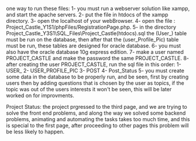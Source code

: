 one way to run these files:
1- you must run a webserver solution like xampp, and start the apache servers.
2- put the file in htdocs of the xampp directory.
3- open the localhost of your webBrowser.
4- open the file : Project_Castle_Y1S1/phpFiles/RegistrationPage.php. 
5- in the directory Project_Castle_Y3S1\SQL_Files\Project_Castle(htdocs).sql the (User_) table must be run 
   on the database, then after that the (user_Profile_Pic) table must be run, these tables are designed for oracle database.
6- you must also have the oracle database 10g express edition.
7- make a user named PROJECT_CASTLE and make the password the same PROJECT_CASTLE.
8- after creating the user PROJECT_CASTLE, run the sql file in this order:
    1- USER_
    2- USER_PROFILE_PIC
    3- POST
    4- Post_Status
    5- you must create some data in the database to be properly run, and be seen, first by creating users
       then by adding questions that is chosen by the user as topics, if the topic was out of the users interests
       it won't be seen, this will be later worked on for improvments.
     


Project Status:
the project prgressed to the third page, and we are trying to solve the front end problems, and 
along the way we solved some backend problems, animating and automating the tasks takes too much time,
and this is special to the first page, after proceeding to other pages this problem will be less likely
to happen.


